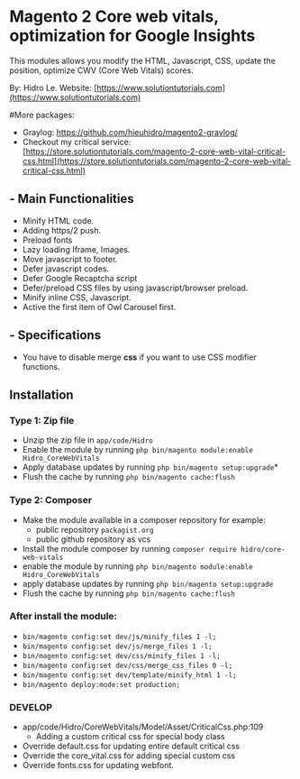 
# Magento 2 Core web vitals, optimization for Google Insights

This modules allows you modify the HTML, Javascript, CSS, update the position, optimize CWV (Core Web Vitals) scores.

By: Hidro Le.  Website: [https://www.solutiontutorials.com](https://www.solutiontutorials.com)

#More packages:
- Graylog: https://github.com/hieuhidro/magento2-graylog/
- Checkout my critical service: [https://store.solutiontutorials.com/magento-2-core-web-vital-critical-css.html](https://store.solutiontutorials.com/magento-2-core-web-vital-critical-css.html)

## - Main Functionalities
- Minify HTML code.
- Adding https/2 push.
- Preload fonts
- Lazy loading Iframe, Images.
- Move javascript to footer.
- Defer javascript codes.
- Defer Google Recaptcha script
- Defer/preload CSS files by using javascript/browser preload.
- Minify inline CSS, Javascript.
- Active the first item of Owl Carousel first.

## - Specifications

- You have to disable merge **css** if you want to use CSS modifier functions.

## Installation

### Type 1: Zip file

- Unzip the zip file in `app/code/Hidro`
- Enable the module by running `php bin/magento module:enable Hidro_CoreWebVitals`
- Apply database updates by running `php bin/magento setup:upgrade`\*
- Flush the cache by running `php bin/magento cache:flush`

### Type 2: Composer

- Make the module available in a composer repository for example:
    - public repository `packagist.org`
    - public github repository as vcs
- Install the module composer by running `composer require hidro/core-web-vitals`
- enable the module by running `php bin/magento module:enable Hidro_CoreWebVitals`
- apply database updates by running `php bin/magento setup:upgrade`
- Flush the cache by running `php bin/magento cache:flush`

### After install the module:
- `bin/magento config:set dev/js/minify_files 1 -l;`
- `bin/magento config:set dev/js/merge_files 1 -l;`
- `bin/magento config:set dev/css/minify_files 1 -l;`
- `bin/magento config:set dev/css/merge_css_files 0 -l;`
- `bin/magento config:set dev/template/minify_html 1 -l;`
- `bin/magento deploy:mode:set production;`

### DEVELOP
- app/code/Hidro/CoreWebVitals/Model/Asset/CriticalCss.php:109 
  - Adding a custom critical css for special body class
- Override default.css for updating entire default critical css
- Override the core_vital.css for adding special custom css
- Override fonts.css for updating webfont.
